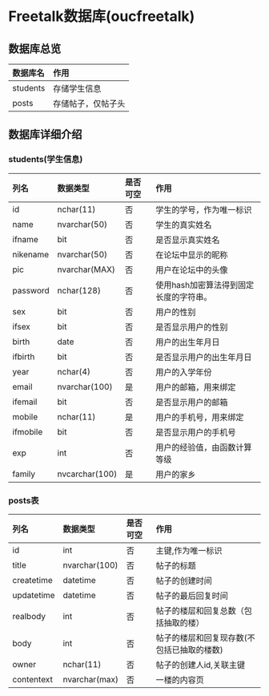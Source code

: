 # Freetalk数据库(oucfreetalk)

## 数据库总览

|数据库名|作用|
|:------------|:---------|
|students|存储学生信息|
|posts|存储帖子，仅帖子头|

## 数据库详细介绍

### students(学生信息)

|列名|数据类型|是否可空|作用|
|:---------|:----------|:----------|:-----------|
|id|nchar(11)|否|学生的学号，作为唯一标识|
|name|nvarchar(50)|否|学生的真实姓名|
|ifname|bit|否|是否显示真实姓名|
|nikename|nvarchar(50)|否|在论坛中显示的昵称|
|pic|nvarchar(MAX)|否|用户在论坛中的头像|
|password|nchar(128)|否|使用hash加密算法得到固定长度的字符串。|
|sex|bit|否|用户的性别|
|ifsex|bit|否|是否显示用户的性别|
|birth|date|否|用户的出生年月日|
|ifbirth|bit|否|是否显示用户的出生年月日|
|year|nchar(4)|否|用户的入学年份|
|email|nvarchar(100)|是|用户的邮箱，用来绑定|
|ifemail|bit|否|是否显示用户的邮箱|
|mobile|nchar(11)|是|用户的手机号，用来绑定|
|ifmobile|bit|否|是否显示用户的手机号|
|exp|int|否|用户的经验值，由函数计算等级|
|family|nvcarchar(100)|是|用户的家乡|

### posts表
|列名|数据类型|是否可空|作用|
|:---------|:----------|:----------|:-----------|
|id|int|否|主键,作为唯一标识|
|title|nvarchar(100)|否|帖子的标题|
|createtime|datetime|否|帖子的创建时间|
|updatetime|datetime|否|帖子的最后回复时间|
|realbody|int|否|帖子的楼层和回复总数（包括抽取的楼）|
|body|int|否|帖子的楼层和回复现存数(不包括已抽取的楼数)|
|owner|nchar(11)|否|帖子的创建人id,关联主键|
|contentext|nvarchar(max)|否|一楼的内容页|
